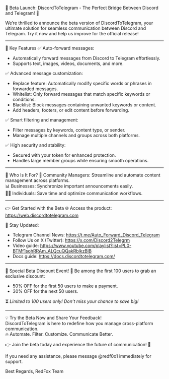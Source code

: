 🎉 Beta Launch: DiscordToTelegram - The Perfect Bridge Between Discord and Telegram! 🚀

We’re thrilled to announce the beta version of DiscordToTelegram, your ultimate solution for seamless communication between Discord and Telegram. Try it now and help us improve for the official release!

---

🌟 Key Features
✅ Auto-forward messages:  
   - Automatically forward messages from Discord to Telegram effortlessly.  
   - Supports text, images, videos, documents, and more.  

✅ Advanced message customization:  
   - Replace feature: Automatically modify specific words or phrases in forwarded messages.  
   - Whitelist: Only forward messages that match specific keywords or conditions.  
   - Blacklist: Block messages containing unwanted keywords or content.  
   - Add headers, footers, or edit content before forwarding.  

✅ Smart filtering and management:  
   - Filter messages by keywords, content type, or sender.  
   - Manage multiple channels and groups across both platforms.  

✅ High security and stability:  
   - Secured with your token for enhanced protection.  
   - Handles large member groups while ensuring smooth operations.  

---

🎯 Who Is It For?
💼 Community Managers: Streamline and automate content management across platforms.  
📊 Businesses: Synchronize important announcements easily.  
🙋‍♂️ Individuals: Save time and optimize communication workflows.  

---

👉 Get Started with the Beta
🌐 Access the product: https://web.discordtotelegram.com

📢 Stay Updated:  
- Telegram Channel News: https://t.me/Auto_Forward_Discord_Telegram
- Follow Us on X (Twitter): https://x.com/Discord2Telegrm
- Video guide: https://www.youtube.com/playlist?list=PL0-BTMf1sohRRAm_ALQcuQQakRblkzBlB
- Docs guide: https://docs.discordtotelegram.com/
---

💎 Special Beta Discount Event!
🎉 Be among the first 100 users to grab an exclusive discount:  
- 50% OFF for the first 50 users to make a payment.  
- 30% OFF for the next 50 users.  

⏳ *Limited to 100 users only! Don’t miss your chance to save big!*  

---

💡 Try the Beta Now and Share Your Feedback!  
DiscordToTelegram is here to redefine how you manage cross-platform communication.  
🔥 Automate. Filter. Customize. Communicate Better.  

👉 Join the beta today and experience the future of communication! 🚀

If you need any assistance, please message @redf0x1 immediately for support.

Best Regards,
RedFox Team
